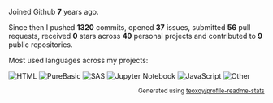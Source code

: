 Joined Github **7** years ago.

Since then I pushed **1320** commits, opened **37** issues, submitted **56** pull requests, received **0** stars across **49** personal projects and contributed to **9** public repositories.

Most used languages across my projects:

![HTML](https://img.shields.io/static/v1?style=flat-square&label=%E2%A0%80&color=555&labelColor=%23e34c26&message=HTML%EF%B8%B196.9%25)
![PureBasic](https://img.shields.io/static/v1?style=flat-square&label=%E2%A0%80&color=555&labelColor=%235a6986&message=PureBasic%EF%B8%B11.5%25)
![SAS](https://img.shields.io/static/v1?style=flat-square&label=%E2%A0%80&color=555&labelColor=%23B34936&message=SAS%EF%B8%B10.7%25)
![Jupyter Notebook](https://img.shields.io/static/v1?style=flat-square&label=%E2%A0%80&color=555&labelColor=%23DA5B0B&message=Jupyter%20Notebook%EF%B8%B10.4%25)
![JavaScript](https://img.shields.io/static/v1?style=flat-square&label=%E2%A0%80&color=555&labelColor=%23f1e05a&message=JavaScript%EF%B8%B10.1%25)
![Other](https://img.shields.io/static/v1?style=flat-square&label=%E2%A0%80&color=555&labelColor=%23ededed&message=Other%EF%B8%B10.1%25)

<p align="right"><sub>Generated using <a href="https://github.com/marketplace/actions/profile-readme-stats">teoxoy/profile-readme-stats</a></sub></p>
